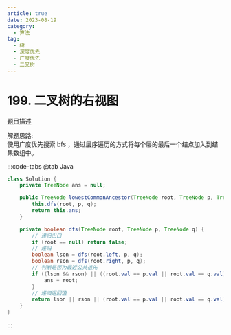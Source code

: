 ```yaml
---
article: true
date: 2023-08-19
category: 
  - 算法
tag: 
  - 树
  - 深度优先
  - 广度优先
  - 二叉树
---
```


# 199. 二叉树的右视图



<Badge text="中等" type="warning" vertical="middle" />

[题目描述](https://leetcode.cn/problems/binary-tree-right-side-view/description/?envType=study-plan-v2&envId=leetcode-75)

解题思路:  
使用广度优先搜索 bfs ，通过层序遍历的方式将每个层的最后一个结点加入到结果数组中。

:::code-tabs
@tab Java
```java
class Solution {
    private TreeNode ans = null;

    public TreeNode lowestCommonAncestor(TreeNode root, TreeNode p, TreeNode q) {
        this.dfs(root, p, q);
        return this.ans;
    }

    private boolean dfs(TreeNode root, TreeNode p, TreeNode q) {
        // 递归出口
        if (root == null) return false;
        // 递归
        boolean lson = dfs(root.left, p, q);
        boolean rson = dfs(root.right, p, q);
        // 判断是否为最近公共祖先
        if ((lson && rson) || ((root.val == p.val || root.val == q.val) && (lson || rson))) {
            ans = root;
        } 
        // 递归返回值
        return lson || rson || (root.val == p.val || root.val == q.val);
    }    
}
```
:::